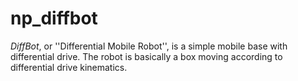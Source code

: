 # np_diffbot

   *DiffBot*, or ''Differential Mobile Robot'', is a simple mobile base with differential drive.
   The robot is basically a box moving according to differential drive kinematics.


